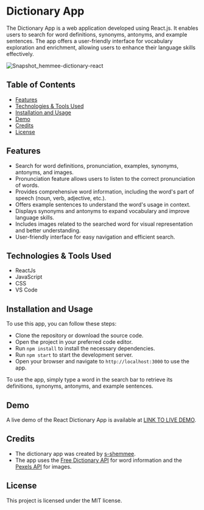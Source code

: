 # Dictionary App

The Dictionary App is a web application developed using React.js. It enables users to search for word definitions, synonyms, antonyms, and example sentences. The app offers a user-friendly interface for vocabulary exploration and enrichment, allowing users to enhance their language skills effectively.

![Snapshot_hemmee-dictionary-react](https://github.com/s-shemmee/Dictionary-React-App/assets/56132945/6e13bff1-f7ac-47f2-b505-0cd7e9d67cd2)

## Table of Contents
- [Features](#features)
- [Technologies & Tools Used](#technologies--tools-used)
- [Installation and Usage](#installation-and-usage)
- [Demo](#demo)
- [Credits](#credits)
- [License](#license)

## Features
- Search for word definitions, pronunciation, examples, synonyms, antonyms, and images.
- Pronunciation feature allows users to listen to the correct pronunciation of words.
- Provides comprehensive word information, including the word's part of speech (noun, verb, adjective, etc.).
- Offers example sentences to understand the word's usage in context.
- Displays synonyms and antonyms to expand vocabulary and improve language skills.
- Includes images related to the searched word for visual representation and better understanding.
- User-friendly interface for easy navigation and efficient search.

## Technologies & Tools Used
- ReactJs
- JavaScript
- CSS
- VS Code

## Installation and Usage
To use this app, you can follow these steps:

- Clone the repository or download the source code.
- Open the project in your preferred code editor.
- Run `npm install` to install the necessary dependencies.
- Run `npm start` to start the development server.
- Open your browser and navigate to `http://localhost:3000` to use the app.

To use the app, simply type a word in the search bar to retrieve its definitions, synonyms, antonyms, and example sentences.

## Demo
A live demo of the React Dictionary App is available at [LINK TO LIVE DEMO](https://dictionary-app-shemmee.vercel.app). 

## Credits
- The dictionary app was created by [s-shemmee](https://github.com/s-shemmee).
- The app uses the [Free Dictionary API](https://dictionaryapi.dev) for word information and the [Pexels API](https://www.pexels.com/api/documentation/) for images.

## License
This project is licensed under the MIT license.
